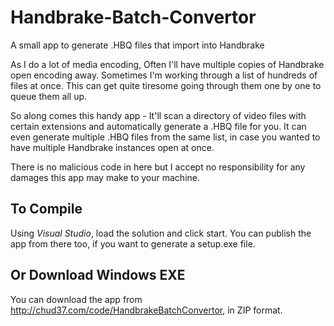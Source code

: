 # Handbrake-Batch-Convertor
A small app to generate .HBQ files that import into Handbrake

As I do a lot of media encoding, Often I'll have multiple copies of Handbrake open encoding away.  Sometimes I'm working through a list of hundreds of files at once.  This can get quite tiresome going through them one by one to queue them all up.

So along comes this handy app - It'll scan a directory of video files with certain extensions and automatically generate a .HBQ file for you.  It can even generate multiple .HBQ files from the same list, in case you wanted to have multiple Handbrake instances open at once.

There is no malicious code in here but I accept no responsibility for any damages this app may make to your machine.

## To Compile
Using *Visual Studio*, load the solution and click start.  You can publish the app from there too, if you want to generate a setup.exe file.

## Or Download Windows EXE
You can download the app from http://chud37.com/code/HandbrakeBatchConvertor, in ZIP format.
